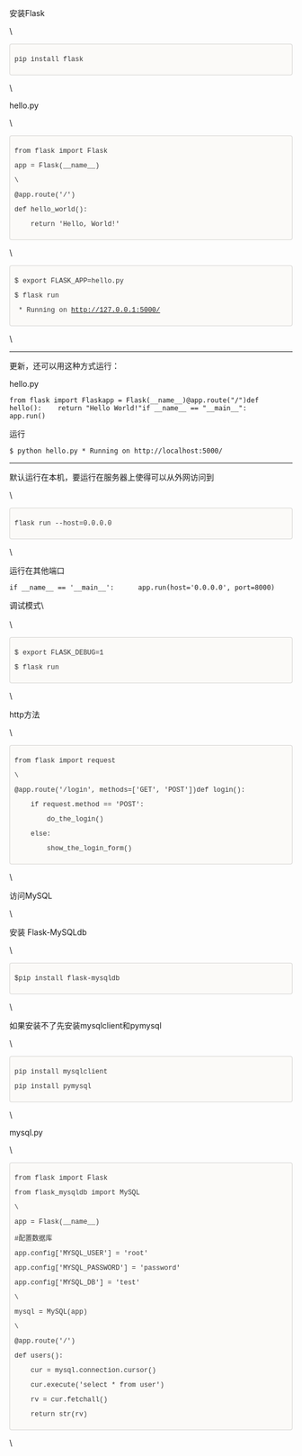 <div>

<div>

安装Flask

</div>

<div>

\

</div>

<div
style="-en-codeblock: true; box-sizing: border-box; padding: 8px; font-family: Monaco, Menlo, Consolas, &quot;Courier New&quot;, monospace; font-size: 12px; color: rgb(51, 51, 51); border-top-left-radius: 4px; border-top-right-radius: 4px; border-bottom-right-radius: 4px; border-bottom-left-radius: 4px; background-color: rgb(251, 250, 248); border: 1px solid rgba(0, 0, 0, 0.14902); background-position: initial initial; background-repeat: initial initial;">

<div>

<div>

pip install flask

</div>

</div>

</div>

<div>

\

</div>

<div>

hello.py

</div>

<div>

\

</div>

<div
style="-en-codeblock: true; box-sizing: border-box; padding: 8px; font-family: Monaco, Menlo, Consolas, &quot;Courier New&quot;, monospace; font-size: 12px; color: rgb(51, 51, 51); border-top-left-radius: 4px; border-top-right-radius: 4px; border-bottom-right-radius: 4px; border-bottom-left-radius: 4px; background-color: rgb(251, 250, 248); border: 1px solid rgba(0, 0, 0, 0.14902); background-position: initial initial; background-repeat: initial initial;">

<div>

from flask import Flask

</div>

<div>

app = Flask(\_\_name\_\_)

</div>

<div>

\

</div>

<div>

@app.route('/')

</div>

<div>

def hello\_world():

</div>

<div>

    return 'Hello, World!'

</div>

</div>

<div>

\

</div>

<div
style="-en-codeblock: true; box-sizing: border-box; padding: 8px; font-family: Monaco, Menlo, Consolas, &quot;Courier New&quot;, monospace; font-size: 12px; color: rgb(51, 51, 51); border-top-left-radius: 4px; border-top-right-radius: 4px; border-bottom-right-radius: 4px; border-bottom-left-radius: 4px; background-color: rgb(251, 250, 248); border: 1px solid rgba(0, 0, 0, 0.14902); background-position: initial initial; background-repeat: initial initial;">

<div>

\$ export FLASK\_APP=hello.py

</div>

<div>

\$ flask run

</div>

<div>

 \* Running on http://127.0.0.1:5000/

</div>

</div>

<div>

\

</div>

<div>

------------------------------------------------------------------------

更新，还可以用这种方式运行：

</div>

<div>

hello.py

</div>

<div>

<div>

``` {.prettyprint .linenums .prettyprinted}
from flask import Flaskapp = Flask(__name__)@app.route("/")def hello():    return "Hello World!"if __name__ == "__main__":    app.run()
```

</div>

<div>

运行

</div>

</div>

<div>

<div>

``` {.prettyprint .linenums .prettyprinted}
$ python hello.py * Running on http://localhost:5000/
```

</div>

<div>

------------------------------------------------------------------------

</div>

</div>

<div>

默认运行在本机，要运行在服务器上使得可以从外网访问到

</div>

<div>

\

</div>

<div
style="-en-codeblock: true; box-sizing: border-box; padding: 8px; font-family: Monaco, Menlo, Consolas, &quot;Courier New&quot;, monospace; font-size: 12px; color: rgb(51, 51, 51); border-top-left-radius: 4px; border-top-right-radius: 4px; border-bottom-right-radius: 4px; border-bottom-left-radius: 4px; background-color: rgb(251, 250, 248); border: 1px solid rgba(0, 0, 0, 0.14902); background-position: initial initial; background-repeat: initial initial;">

<div>

flask run --host=0.0.0.0

</div>

</div>

<div>

\

</div>

<div>

运行在其他端口

</div>

<div>

<div>

``` {.prettyprint .linenums .prettyprinted}
if __name__ == '__main__':      app.run(host='0.0.0.0', port=8000)
```

</div>

<div>

<span style="line-height: 1.6;">调试模式</span>\

</div>

</div>

<div>

\

</div>

<div
style="-en-codeblock: true; box-sizing: border-box; padding: 8px; font-family: Monaco, Menlo, Consolas, &quot;Courier New&quot;, monospace; font-size: 12px; color: rgb(51, 51, 51); border-top-left-radius: 4px; border-top-right-radius: 4px; border-bottom-right-radius: 4px; border-bottom-left-radius: 4px; background-color: rgb(251, 250, 248); border: 1px solid rgba(0, 0, 0, 0.14902); background-position: initial initial; background-repeat: initial initial;">

<div>

\$ export FLASK\_DEBUG=1

</div>

<div>

\$ flask run

</div>

</div>

<div>

\

</div>

<div>

http方法

</div>

<div>

\

</div>

<div
style="-en-codeblock: true; box-sizing: border-box; padding: 8px; font-family: Monaco, Menlo, Consolas, &quot;Courier New&quot;, monospace; font-size: 12px; color: rgb(51, 51, 51); border-top-left-radius: 4px; border-top-right-radius: 4px; border-bottom-right-radius: 4px; border-bottom-left-radius: 4px; background-color: rgb(251, 250, 248); border: 1px solid rgba(0, 0, 0, 0.14902); background-position: initial initial; background-repeat: initial initial;">

<div>

from flask import request

</div>

<div>

\

</div>

<div>

@app.route('/login', methods=\['GET', 'POST'\])def login():

</div>

<div>

    if request.method == 'POST':

</div>

<div>

        do\_the\_login()

</div>

<div>

    else:

</div>

<div>

        show\_the\_login\_form()

</div>

</div>

<div>

\

</div>

<div>

访问MySQL

</div>

<div>

\

</div>

<div>

安装 Flask-MySQLdb

</div>

<div>

\

</div>

<div
style="-en-codeblock: true; box-sizing: border-box; padding: 8px; font-family: Monaco, Menlo, Consolas, &quot;Courier New&quot;, monospace; font-size: 12px; color: rgb(51, 51, 51); border-top-left-radius: 4px; border-top-right-radius: 4px; border-bottom-right-radius: 4px; border-bottom-left-radius: 4px; background-color: rgb(251, 250, 248); border: 1px solid rgba(0, 0, 0, 0.14902); background-position: initial initial; background-repeat: initial initial;">

<div>

\$pip install flask-mysqldb

</div>

</div>

<div>

\

</div>

<div>

如果安装不了先安装mysqlclient和pymysql

</div>

<div>

\

</div>

<div
style="-en-codeblock: true; box-sizing: border-box; padding: 8px; font-family: Monaco, Menlo, Consolas, &quot;Courier New&quot;, monospace; font-size: 12px; color: rgb(51, 51, 51); border-top-left-radius: 4px; border-top-right-radius: 4px; border-bottom-right-radius: 4px; border-bottom-left-radius: 4px; background-color: rgb(251, 250, 248); border: 1px solid rgba(0, 0, 0, 0.14902); background-position: initial initial; background-repeat: initial initial;">

<div>

pip install mysqlclient

</div>

<div>

pip install pymysql

</div>

</div>

<div>

\

</div>

<div>

mysql.py

</div>

<div>

\

</div>

<div
style="-en-codeblock: true; box-sizing: border-box; padding: 8px; font-family: Monaco, Menlo, Consolas, &quot;Courier New&quot;, monospace; font-size: 12px; color: rgb(51, 51, 51); border-top-left-radius: 4px; border-top-right-radius: 4px; border-bottom-right-radius: 4px; border-bottom-left-radius: 4px; background-color: rgb(251, 250, 248); border: 1px solid rgba(0, 0, 0, 0.14902); background-position: initial initial; background-repeat: initial initial;">

<div>

from flask import Flask

</div>

<div>

from flask\_mysqldb import MySQL

</div>

<div>

\

</div>

<div>

app = Flask(\_\_name\_\_)

</div>

<div>

\#配置数据库

</div>

<div>

app.config\['MYSQL\_USER'\] = 'root'

</div>

<div>

app.config\['MYSQL\_PASSWORD'\] = 'password'

</div>

<div>

app.config\['MYSQL\_DB'\] = 'test'

</div>

<div>

\

</div>

<div>

mysql = MySQL(app)

</div>

<div>

\

</div>

<div>

@app.route('/')

</div>

<div>

def users():

</div>

<div>

    cur = mysql.connection.cursor()

</div>

<div>

    cur.execute('select \* from user')

</div>

<div>

    rv = cur.fetchall()

</div>

<div>

    return str(rv)

</div>

</div>

<div>

\

</div>

</div>
